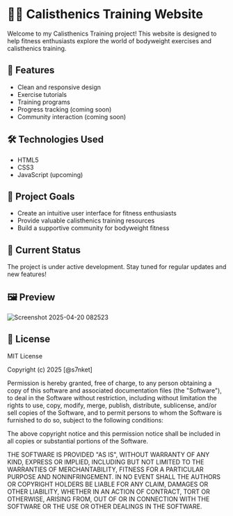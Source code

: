 # 🏋️‍♂️ Calisthenics Training Website

Welcome to my Calisthenics Training project! This website is designed to help fitness enthusiasts explore the world of bodyweight exercises and calisthenics training.

## 🚀 Features

- Clean and responsive design
- Exercise tutorials
- Training programs
- Progress tracking (coming soon)
- Community interaction (coming soon)

## 🛠️ Technologies Used

- HTML5
- CSS3
- JavaScript (upcoming)

## 🎯 Project Goals

- Create an intuitive user interface for fitness enthusiasts
- Provide valuable calisthenics training resources
- Build a supportive community for bodyweight fitness

## 🔄 Current Status

The project is under active development. Stay tuned for regular updates and new features!

## 🖼️ Preview
![Screenshot 2025-04-20 082523](https://github.com/user-attachments/assets/8e62d0f7-bda3-4e71-ba65-e2cffe3fa1f8)

## 📝 License

MIT License

Copyright (c) 2025 [@s7nket]

Permission is hereby granted, free of charge, to any person obtaining a copy
of this software and associated documentation files (the "Software"), to deal
in the Software without restriction, including without limitation the rights
to use, copy, modify, merge, publish, distribute, sublicense, and/or sell
copies of the Software, and to permit persons to whom the Software is
furnished to do so, subject to the following conditions:

The above copyright notice and this permission notice shall be included in all
copies or substantial portions of the Software.

THE SOFTWARE IS PROVIDED "AS IS", WITHOUT WARRANTY OF ANY KIND, EXPRESS OR
IMPLIED, INCLUDING BUT NOT LIMITED TO THE WARRANTIES OF MERCHANTABILITY,
FITNESS FOR A PARTICULAR PURPOSE AND NONINFRINGEMENT. IN NO EVENT SHALL THE
AUTHORS OR COPYRIGHT HOLDERS BE LIABLE FOR ANY CLAIM, DAMAGES OR OTHER
LIABILITY, WHETHER IN AN ACTION OF CONTRACT, TORT OR OTHERWISE, ARISING FROM,
OUT OF OR IN CONNECTION WITH THE SOFTWARE OR THE USE OR OTHER DEALINGS IN THE
SOFTWARE.
